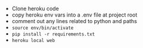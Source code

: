 * Clone heroku code
* copy heroku env vars into a .env file at project root
* comment out any lines related to python and paths
* `source env/bin/activate`
* `pip install -r requirements.txt`
* `heroku local web`
